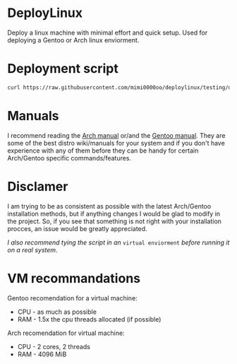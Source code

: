 # DeployLinux
Deploy a linux machine with minimal effort and quick setup.
Used for deploying a Gentoo or Arch linux enviorment.

# Deployment script
```bash
curl https://raw.githubusercontent.com/mimi0000oo/deploylinux/testing/deploy.sh -o deploy.sh && chmod +x deploy.sh && ./deploy.sh
```

# Manuals
I recommend reading the [Arch manual](https://wiki.archlinux.org/title/Installation_guide) or/and the [Gentoo manual](https://wiki.gentoo.org/wiki/Handbook:AMD64/Full/Installation). They are some of the best distro wiki/manuals for your system and if you don't have experience with any of them before they can be handy for certain Arch/Gentoo specific commands/features.

# Disclamer
I am trying to be as consistent as possible with the latest Arch/Gentoo installation methods, but if anything changes I would be glad to modify in the project. So, if you see that something is not right with your installation procces, an issue would be greatly appreciated.

*I also recommend tying the script in an* `virtual enviorment` *before running it on a real system*.

# VM recommandations
Gentoo recomendation for a virtual machine:
  - CPU - as much as possible
  - RAM - 1.5x the cpu threads allocated (if possible)

Arch recomendation for virtual machine:
  - CPU - 2 cores, 2 threads
  - RAM - 4096 MiB
